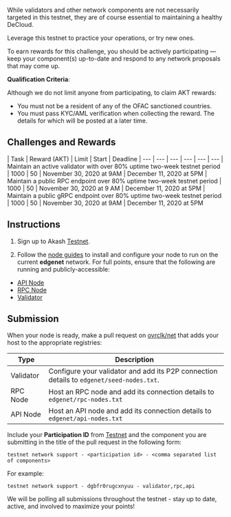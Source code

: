 While validators and other network components are not necessarily targeted in this testnet, they are of course essential to maintaining a healthy DeCloud. 

Leverage this testnet to practice your operations, or try new ones.

To earn rewards for this challenge, you should be actively participating — keep your component(s) up-to-date and respond to any network proposals that may come up.

**Qualification Criteria**:

Although we do not limit anyone from participating, to claim AKT rewards:

* You must not be a resident of any of the OFAC sanctioned countries.
* You must pass KYC/AML verification when collecting the reward. The details for which will be posted at a later time.

## Challenges and Rewards

| Task	| Reward (AKT) | Limit	| Start 	| Deadline
| --- | --- | --- | --- | --- | ---
| Maintain an active validator with over 80% uptime two-week testnet period	| 1000 | 50	| November 30, 2020 at 9AM	| December 11, 2020 at 5PM
| Maintain a public RPC endpoint over 80% uptime two-week testnet period | 1000 | 50 |  November 30, 2020 at 9 AM |  December 11, 2020 at 5PM
| Maintain a public gRPC endpoint over 80% uptime two-week testnet period | 1000 | 50 | November 30, 2020 at 9AM	| December 11, 2020 at 5PM

## Instructions


1) Sign up to Akash [Testnet](https://app.akash.network).

2) Follow the [node guides](/guides/node/README.md) to install and configure your node to run on the current **edgenet** network.
For full points, ensure that the following are running and publicly-accessible:

* [API Node](/guides/node/api-service.md)
* [RPC Node](/guides/node/rpc-service.md)
* [Validator](/guides/node/validator.md)

## Submission

When your node is ready, make a pull request on [ovrclk/net](https://github.com/ovrclk/net) that adds your host to the appropriate registries:

| Type | Description |
| --- | ---
| Validator | Configure your validator and add its P2P connection details to `edgenet/seed-nodes.txt`.
| RPC Node | Host an RPC node and add its connection details to `edgenet/rpc-nodes.txt`
| API Node | Host an API node and add its connection details to `edgenet/api-nodes.txt`

Include your **Participation ID** from [Testnet](https://app.akash.network) and the component you are
submitting in the title of the pull request in the following form:

```
testnet network support - <participation id> - <comma separated list of components>
```

For example:

```
testnet network support - dgbfr0rugcxnyuu - validator,rpc,api
```

We will be polling all submissions throughout the testnet - stay up to date, active, and involved to maximize your points!

